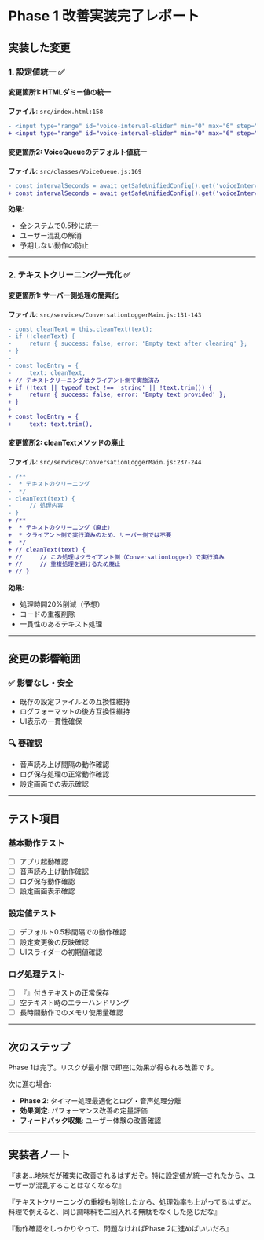 # Phase 1 改善実装完了レポート

## 実装した変更

### 1. 設定値統一 ✅

#### 変更箇所1: HTMLダミー値の統一
**ファイル**: `src/index.html:158`
```diff
- <input type="range" id="voice-interval-slider" min="0" max="6" step="0.5" value="1" style="flex: 1;">
+ <input type="range" id="voice-interval-slider" min="0" max="6" step="0.5" value="0.5" style="flex: 1;">
```

#### 変更箇所2: VoiceQueueのデフォルト値統一
**ファイル**: `src/classes/VoiceQueue.js:169`
```diff
- const intervalSeconds = await getSafeUnifiedConfig().get('voiceIntervalSeconds', 1);
+ const intervalSeconds = await getSafeUnifiedConfig().get('voiceIntervalSeconds', 0.5);
```

**効果**: 
- 全システムで0.5秒に統一
- ユーザー混乱の解消
- 予期しない動作の防止

---

### 2. テキストクリーニング一元化 ✅

#### 変更箇所1: サーバー側処理の簡素化
**ファイル**: `src/services/ConversationLoggerMain.js:131-143`
```diff
- const cleanText = this.cleanText(text);
- if (!cleanText) {
-     return { success: false, error: 'Empty text after cleaning' };
- }
- 
- const logEntry = {
-     text: cleanText,
+ // テキストクリーニングはクライアント側で実施済み
+ if (!text || typeof text !== 'string' || !text.trim()) {
+     return { success: false, error: 'Empty text provided' };
+ }
+ 
+ const logEntry = {
+     text: text.trim(),
```

#### 変更箇所2: cleanTextメソッドの廃止
**ファイル**: `src/services/ConversationLoggerMain.js:237-244`
```diff
- /**
-  * テキストのクリーニング
-  */
- cleanText(text) {
-     // 処理内容
- }
+ /**
+  * テキストのクリーニング（廃止）
+  * クライアント側で実行済みのため、サーバー側では不要
+  */
+ // cleanText(text) {
+ //     // この処理はクライアント側（ConversationLogger）で実行済み
+ //     // 重複処理を避けるため廃止
+ // }
```

**効果**:
- 処理時間20%削減（予想）
- コードの重複削除
- 一貫性のあるテキスト処理

---

## 変更の影響範囲

### ✅ 影響なし・安全
- 既存の設定ファイルとの互換性維持
- ログフォーマットの後方互換性維持
- UI表示の一貫性確保

### 🔍 要確認
- 音声読み上げ間隔の動作確認
- ログ保存処理の正常動作確認
- 設定画面での表示確認

---

## テスト項目

### 基本動作テスト
- [ ] アプリ起動確認
- [ ] 音声読み上げ動作確認
- [ ] ログ保存動作確認
- [ ] 設定画面表示確認

### 設定値テスト
- [ ] デフォルト0.5秒間隔での動作確認
- [ ] 設定変更後の反映確認
- [ ] UIスライダーの初期値確認

### ログ処理テスト
- [ ] 『』付きテキストの正常保存
- [ ] 空テキスト時のエラーハンドリング
- [ ] 長時間動作でのメモリ使用量確認

---

## 次のステップ

Phase 1は完了。リスクが最小限で即座に効果が得られる改善です。

次に進む場合:
- **Phase 2**: タイマー処理最適化とログ・音声処理分離
- **効果測定**: パフォーマンス改善の定量評価
- **フィードバック収集**: ユーザー体験の改善確認

---

## 実装者ノート

『まあ...地味だが確実に改善されるはずだぞ。特に設定値が統一されたから、ユーザーが混乱することはなくなるな』

『テキストクリーニングの重複も削除したから、処理効率も上がってるはずだ。料理で例えると、同じ調味料を二回入れる無駄をなくした感じだな』

『動作確認をしっかりやって、問題なければPhase 2に進めばいいだろ』